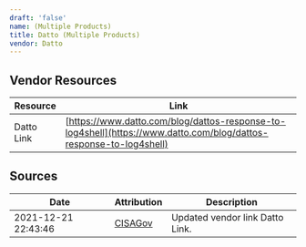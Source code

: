 ```yaml
---
draft: 'false'
name: (Multiple Products)
title: Datto (Multiple Products)
vendor: Datto
---
```


## Vendor Resources
| Resource | Link |
| --- | --- |
| Datto Link | [https://www.datto.com/blog/dattos-response-to-log4shell](https://www.datto.com/blog/dattos-response-to-log4shell) |



## Sources
| Date | Attribution | Description |
| --- | --- | --- |
| 2021-12-21 22:43:46 | [CISAGov](https://raw.githubusercontent.com/cisagov/log4j-affected-db/develop/README.md) | Updated vendor link Datto Link.  |
